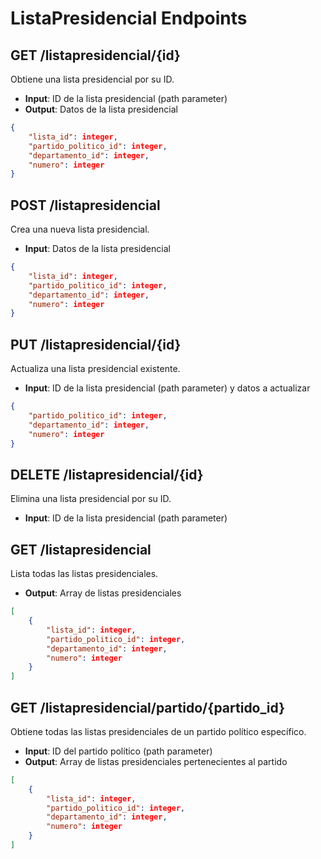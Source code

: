 # ListaPresidencial Endpoints

## GET /listapresidencial/{id}
Obtiene una lista presidencial por su ID.
- **Input**: ID de la lista presidencial (path parameter)
- **Output**: Datos de la lista presidencial
```json
{
    "lista_id": integer,
    "partido_politico_id": integer,
    "departamento_id": integer,
    "numero": integer
}
```
## POST /listapresidencial
Crea una nueva lista presidencial.
- **Input**: Datos de la lista presidencial
```json
{
    "lista_id": integer,
    "partido_politico_id": integer,
    "departamento_id": integer,
    "numero": integer
}
```

## PUT /listapresidencial/{id}
Actualiza una lista presidencial existente.
- **Input**: ID de la lista presidencial (path parameter) y datos a actualizar
```json
{
    "partido_politico_id": integer,
    "departamento_id": integer,
    "numero": integer
}
```

## DELETE /listapresidencial/{id}
Elimina una lista presidencial por su ID.
- **Input**: ID de la lista presidencial (path parameter)

## GET /listapresidencial
Lista todas las listas presidenciales.
- **Output**: Array de listas presidenciales
```json
[
    {
        "lista_id": integer,
        "partido_politico_id": integer,
        "departamento_id": integer,
        "numero": integer
    }
]
```
## GET /listapresidencial/partido/{partido_id}
Obtiene todas las listas presidenciales de un partido político específico.
- **Input**: ID del partido político (path parameter)
- **Output**: Array de listas presidenciales pertenecientes al partido
```json
[
    {
        "lista_id": integer,
        "partido_politico_id": integer,
        "departamento_id": integer,
        "numero": integer
    }
]
```
